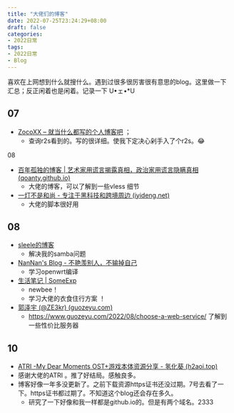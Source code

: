 ```yaml
---
title: "大佬们的博客"
date: 2022-07-25T23:24:29+08:00
draft: false
categories:
- 2022日常
tags:
- 2022日常
- Blog
---
```




喜欢在上网想到什么就搜什么。遇到过很多很厉害很有意思的blog。这里做一下汇总；反正闲着也是闲着。记录一下 U•ェ•*U

## 07

- [ZocoXX – 就当什么都写的个人博客吧](https://zocoxx.com/) ；
	- 查询r2s看到的。写的很详细。使我下定决心剁手入了个r2s。😂

08

- [百年孤独的博客 | 艺术家用谎言揭露真相，政治家用谎言隐瞒真相 (qoanty.github.io)](https://qoanty.github.io/)  
	- 大佬的博客，可以了解到一些vless 细节
- [一灯不是和尚 - 专注于黑科技和跨境周边 (iyideng.net)](https://iyideng.net/) 
  - 大佬的脚本很好用

## 08

- [sleele的博客](https://sleele.com/)  
  - 解决我的samba问题
- [NanNan's Blog - 不艳羡别人，不输掉自己](https://blog.nannan.cool/) 
   -  学习openwrt编译
- [生活笔记 | SomeExp](https://someexp.com/post/life-notes/) 
   -  newbee！
   -  学习大佬的衣食住行方案 ！
-  [郭泽宇 (@ZE3kr) (guozeyu.com)](https://www.guozeyu.com/) 
   - https://www.guozeyu.com/2022/08/choose-a-web-service/ 了解到一些性价比服务器

## 10

-  [ATRI -My Dear Moments OST+游戏本体资源分享 - 氢化葵 (h2aoi.top)](https://blog.h2aoi.top/2020/atriostgame/) 
  - 感谢大佬的ATRI 。推了好结局。感触良多。
  - 博客好像一年多没更新了。之前下载资源https证书还没过期。7号去看了一下。https证书都过期了。不知道这个blog还会存在多久。
    - 研究了一下好像和我一样都是github.io的。但是有两个域名。2333

